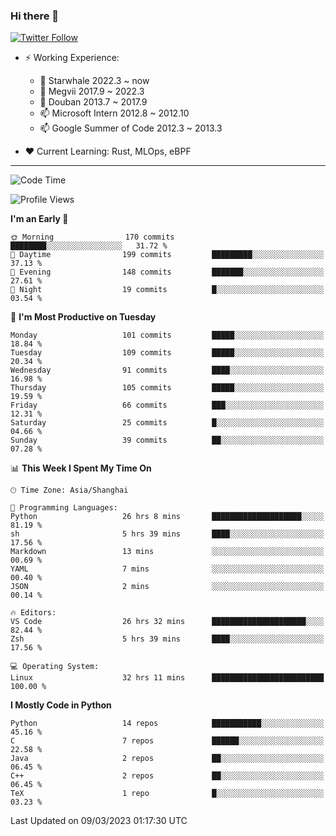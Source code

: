 ### Hi there 👋

[![Twitter Follow](https://img.shields.io/twitter/follow/tianweidut?style=social)](https://twitter.com/tianweidut)

- ⚡ Working Experience:
  - 🔭 Starwhale 2022.3 ~ now
  - 🌱 Megvii 2017.9 ~ 2022.3
  - 🌱 Douban 2013.7 ~ 2017.9
  - 📫 Microsoft Intern 2012.8 ~ 2012.10
  - 📫 Google Summer of Code 2012.3 ~ 2013.3

- ❤️ Current Learning: Rust, MLOps, eBPF

---
<!--START_SECTION:waka-->
![Code Time](http://img.shields.io/badge/Code%20Time-3%2C762%20hrs%2054%20mins-blue)

![Profile Views](http://img.shields.io/badge/Profile%20Views-0-blue)

**I'm an Early 🐤** 

```text
🌞 Morning                170 commits         ████████░░░░░░░░░░░░░░░░░   31.72 % 
🌆 Daytime                199 commits         █████████░░░░░░░░░░░░░░░░   37.13 % 
🌃 Evening                148 commits         ███████░░░░░░░░░░░░░░░░░░   27.61 % 
🌙 Night                  19 commits          █░░░░░░░░░░░░░░░░░░░░░░░░   03.54 % 
```
📅 **I'm Most Productive on Tuesday** 

```text
Monday                   101 commits         █████░░░░░░░░░░░░░░░░░░░░   18.84 % 
Tuesday                  109 commits         █████░░░░░░░░░░░░░░░░░░░░   20.34 % 
Wednesday                91 commits          ████░░░░░░░░░░░░░░░░░░░░░   16.98 % 
Thursday                 105 commits         █████░░░░░░░░░░░░░░░░░░░░   19.59 % 
Friday                   66 commits          ███░░░░░░░░░░░░░░░░░░░░░░   12.31 % 
Saturday                 25 commits          █░░░░░░░░░░░░░░░░░░░░░░░░   04.66 % 
Sunday                   39 commits          ██░░░░░░░░░░░░░░░░░░░░░░░   07.28 % 
```


📊 **This Week I Spent My Time On** 

```text
🕑︎ Time Zone: Asia/Shanghai

💬 Programming Languages: 
Python                   26 hrs 8 mins       ████████████████████░░░░░   81.19 % 
sh                       5 hrs 39 mins       ████░░░░░░░░░░░░░░░░░░░░░   17.56 % 
Markdown                 13 mins             ░░░░░░░░░░░░░░░░░░░░░░░░░   00.69 % 
YAML                     7 mins              ░░░░░░░░░░░░░░░░░░░░░░░░░   00.40 % 
JSON                     2 mins              ░░░░░░░░░░░░░░░░░░░░░░░░░   00.14 % 

🔥 Editors: 
VS Code                  26 hrs 32 mins      █████████████████████░░░░   82.44 % 
Zsh                      5 hrs 39 mins       ████░░░░░░░░░░░░░░░░░░░░░   17.56 % 

💻 Operating System: 
Linux                    32 hrs 11 mins      █████████████████████████   100.00 % 
```

**I Mostly Code in Python** 

```text
Python                   14 repos            ███████████░░░░░░░░░░░░░░   45.16 % 
C                        7 repos             ██████░░░░░░░░░░░░░░░░░░░   22.58 % 
Java                     2 repos             ██░░░░░░░░░░░░░░░░░░░░░░░   06.45 % 
C++                      2 repos             ██░░░░░░░░░░░░░░░░░░░░░░░   06.45 % 
TeX                      1 repo              █░░░░░░░░░░░░░░░░░░░░░░░░   03.23 % 
```




 Last Updated on 09/03/2023 01:17:30 UTC
<!--END_SECTION:waka-->